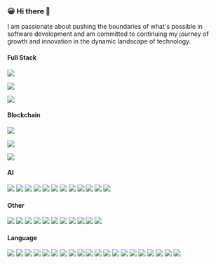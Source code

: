 ### 😀 Hi there 👋

<!--
**tomilette/tomilette** is a ✨ _special_ ✨ repository because its `README.md` (this file) appears on your GitHub profile.

Here are some ideas to get you started:

- 🔭 I’m currently working on ...
- 🌱 I’m currently learning ...
- 👯 I’m looking to collaborate on ...
- 🤔 I’m looking for help with ...
- 💬 Ask me about ...
- 📫 How to reach me: ...
- 😄 Pronouns: ...
- ⚡ Fun fact: ...
-->
I am passionate about pushing the boundaries of what's possible in software development and am committed to 
continuing my journey of growth and innovation in the dynamic landscape of technology.

#### Full Stack
![](https://img.shields.io/badge/Frontend-React%20/%20Vue%20/%20Angular%20/%20Electron%20/%20Ionic%20/%20Next%20/%20Nuxt%20/%20ReactNative%20/%20...-informational?style=flat&&logoColor=white&color=2c760c)

![](https://img.shields.io/badge/Backend-Express%20/%20Nest%20/%20Koa%20/%20Django%20/%20Flask%20/%20FastAPI%20/%20Rails%20/%20Gin%20/%20Echo%20/%20...-informational?style=flat&logoColor=white&color=2c760c)

![](https://img.shields.io/badge/Database-MySQL%20/%20PostgreSQL%20/%20MongoDB%20/%20SQLite%20/%20...-informational?style=flat&logoColor=white&color=2c760c)


#### Blockchain
![](https://img.shields.io/badge/Network-Ethereum%20/%20Solana%20/%20Polygon%20/%20Bitcoin%20/%20...-informational?style=flat&logoColor=white&color=79981f)

![](https://img.shields.io/badge/Library-Web3%20/%20Ether%20/%20...-informational?style=flat&logoColor=white&color=79981f)

![](https://img.shields.io/badge/Token-ERC20%20/%20ERC721%20/%20ERC1155%20/%20ERC4626%20/%20...-informational?style=flat&logoColor=white&color=79981f)


#### AI
![](https://img.shields.io/badge/TensorFlow-8A2BE2)
![](https://img.shields.io/badge/PyTorch-8A2BE2)
![](https://img.shields.io/badge/CNN-8A2BE2)
![](https://img.shields.io/badge/RNN-8A2BE2)
![](https://img.shields.io/badge/Transformers-8A2BE2)
![](https://img.shields.io/badge/OpenCV-8A2BE2)
![](https://img.shields.io/badge/OpenAI-8A2BE2)
![](https://img.shields.io/badge/Hugging#20Face-8A2BE2)
![](https://img.shields.io/badge/ML-8A2BE2)
![](https://img.shields.io/badge/RAG-8A2BE2)
![](https://img.shields.io/badge/Chroma%20DB-8A2BE2)
![](https://img.shields.io/badge/...-8A2BE2)


#### Other
![](https://img.shields.io/badge/CI/CD-2a32ae)
![](https://img.shields.io/badge/Docker-2a32ae)
![](https://img.shields.io/badge/Kubernetes-2a32ae)
![](https://img.shields.io/badge/Asana-2a32ae)
![](https://img.shields.io/badge/Trello-2a32ae)
![](https://img.shields.io/badge/Jira-2a32ae)
![](https://img.shields.io/badge/Git-2a32ae)
![](https://img.shields.io/badge/AWS-2a32ae)
![](https://img.shields.io/badge/Sentry-2a32ae)
![](https://img.shields.io/badge/Grafana-2a32ae)
![](https://img.shields.io/badge/...-2a32ae)


#### Language
![](https://img.shields.io/badge/Assembly-a4331f)
![](https://img.shields.io/badge/C-a4331f)
![](https://img.shields.io/badge/C++-a4331f)
![](https://img.shields.io/badge/C#-a4331f)
![](https://img.shields.io/badge/Qt-a4331f)
![](https://img.shields.io/badge/Java-a4331f)
![](https://img.shields.io/badge/Python-a4331f)
![](https://img.shields.io/badge/Perl-a4331f)
![](https://img.shields.io/badge/HTML/CSS-a4331f)
![](https://img.shields.io/badge/SQL-a4331f)
![](https://img.shields.io/badge/PHP-a4331f)
![](https://img.shields.io/badge/Lua-a4331f)
![](https://img.shields.io/badge/JavaScript-a4331f)
![](https://img.shields.io/badge/TypeScript-a4331f)
![](https://img.shields.io/badge/Go-a4331f)
![](https://img.shields.io/badge/Kotlin-a4331f)
![](https://img.shields.io/badge/Rust-a4331f)
![](https://img.shields.io/badge/Solidity-a4331f)
![](https://img.shields.io/badge/Vyper-a4331f)
![](https://img.shields.io/badge/...-a4331f)

